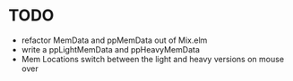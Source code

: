 # TODO

- refactor MemData and ppMemData out of Mix.elm
- write a ppLightMemData and ppHeavyMemData
- Mem Locations switch between the light and heavy versions on mouse over
